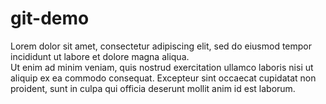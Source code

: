 # git-demo

Lorem dolor sit amet, consectetur adipiscing elit, sed do eiusmod tempor incididunt ut labore et dolore magna aliqua.  
Ut enim ad minim veniam, quis nostrud exercitation ullamco laboris nisi ut aliquip ex ea commodo consequat.
Excepteur sint occaecat cupidatat non proident, sunt in culpa qui officia deserunt mollit anim id est laborum.
